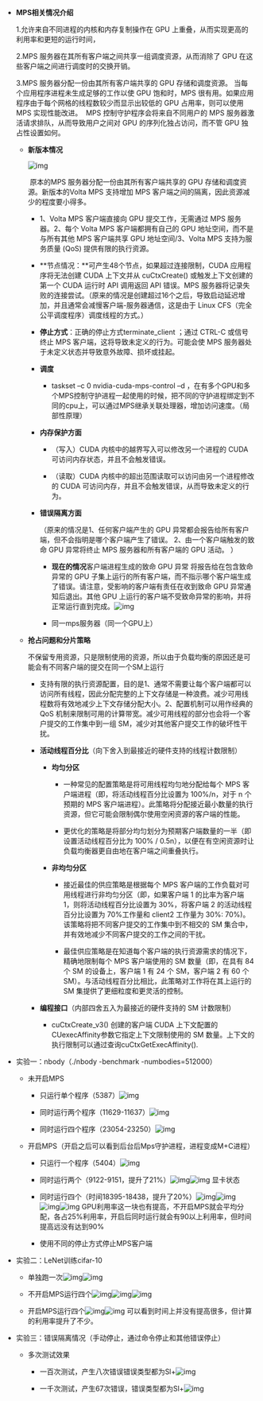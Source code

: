 - **MPS相关情况介绍**

  1.允许来自不同进程的内核和内存复制操作在 GPU 上重叠，从而实现更高的利用率和更短的运行时间，

  2.MPS 服务器在其所有客户端之间共享一组调度资源，从而消除了 GPU 在这些客户端之间进行调度时的交换开销。

  3.MPS 服务器分配一份由其所有客户端共享的 GPU 存储和调度资源。
  ​	当每个应用程序进程未生成足够的工作以使 GPU 饱和时，MPS 很有用。如果应用程序由于每个网格的线程数较少而显示出较低的 GPU 占用率，则可以使用 MPS 实现性能改进。
  ​	MPS 控制守护程序会将来自不同用户的 MPS 服务器激活请求排队，从而导致用户之间对 GPU 的序列化独占访问，而不管 GPU 独占性设置如何。

  - **新版本情况**

    ![img](https://api2.mubu.com/v3/document_image/30829030-3a13-45b9-b2c2-b288b3656982-15661181.jpg)

    ​	原本的MPS 服务器分配一份由其所有客户端共享的 GPU 存储和调度资源。新版本的Volta MPS 支持增加 MPS 客户端之间的隔离，因此资源减少的程度要小得多。

    - 1、Volta MPS 客户端直接向 GPU 提交工作，无需通过 MPS 服务器。2、每个 Volta MPS 客户端都拥有自己的 GPU 地址空间，而不是与所有其他 MPS 客户端共享 GPU 地址空间/3、Volta MPS 支持为服务质量 (QoS) 提供有限的执行资源。


    - **节点情况：**可产生48个节点，如果超过连接限制，CUDA 应用程序将无法创建 CUDA 上下文并从 cuCtxCreate() 或触发上下文创建的第一个 CUDA 运行时 API 调用返回 API 错误。MPS 服务器将记录失败的连接尝试。（原来的情况是创建超过16个之后，导致启动延迟增加，并且通常会减慢客户端-服务器通信，这是由于 Linux CFS（完全公平调度程序）调度线程的方式。）


    - **停止方式**：正确的停止方式terminate_client <server PID> <client PID>；通过 CTRL-C 或信号终止 MPS 客户端，这将导致未定义的行为。可能会使 MPS 服务器处于未定义状态并导致意外故障、损坏或挂起。


    - **调度**
      - taskset –c 0 nvidia-cuda-mps-control –d  ，在有多个GPU和多个MPS控制守护进程一起使用的时候，把不同的守护进程绑定到不同的cpu上，可以通过MPS继承关联处理器，增加访问速度。（局部性原理）


    - **内存保护方面**

      - （写入）CUDA 内核中的越界写入可以修改另一个进程的 CUDA 可访问内存状态，并且不会触发错误。


      - （读取）CUDA 内核中的超出范围读取可以访问由另一个进程修改的 CUDA 可访问内存，并且不会触发错误，从而导致未定义的行为。


    - **错误隔离方面**

      （原来的情况是1、任何客户端产生的 GPU 异常都会报告给所有客户端，但不会指明是哪个客户端产生了错误。
      2、由一个客户端触发的致命 GPU 异常将终止 MPS 服务器和所有客户端的 GPU 活动。
      ）

      - **现在的情况**客户端进程生成的致命 GPU 异常  将报告给在包含致命异常的 GPU 子集上运行的所有客户端，而不指示哪个客户端生成了错误。请注意，受影响的客户端有责任在收到致命 GPU 异常通知后退出。其他 GPU 上运行的客户端不受致命异常的影响，并将正常运行直到完成。![img](https://api2.mubu.com/v3/document_image/bbac1a72-a17a-429f-8943-94b0641a1f9e-15661181.jpg)


      - 同一mps服务器（同一个GPU上）


  - **抢占问题和分片策略**

    不保留专用资源，只是限制使用的资源，所以由于负载均衡的原因还是可能会有不同客户端的提交在同一个SM上运行

    - 支持有限的执行资源配置，目的是1、通常不需要让每个客户端都可以访问所有线程，因此分配完整的上下文存储是一种浪费。减少可用线程数将有效地减少上下文存储分配大小。2、配置机制可以用作经典的 QoS 机制来限制可用的计算带宽。减少可用线程的部分也会将一个客户提交的工作集中到一组 SM，减少对其他客户提交工作的破坏性干扰。


    - **活动线程百分比**（向下舍入到最接近的硬件支持的线程计数限制）

      - **均匀分区**

        - 一种常见的配置策略是将可用线程均匀地分配给每个 MPS 客户端进程（即，将活动线程百分比设置为 100%/n，对于 n 个预期的 MPS 客户端进程）。此策略将分配接近最小数量的执行资源，但它可能会限制偶尔使用空闲资源的客户端的性能。


        - 更优化的策略是将部分均匀划分为预期客户端数量的一半（即设置活动线程百分比为 100% / 0.5n），以便在有空闲资源时让负载均衡器更自由地在客户端之间重叠执行。


      - **非均匀分区**

        - 接近最佳的供应策略是根据每个 MPS 客户端的工作负载对可用线程进行非均匀分区（即，如果客户端 1 的比率为客户端 1，则将活动线程百分比设置为 30%，将客户端 2 的活动线程百分比设置为 70%工作量和 client2 工作量为 30%: 70%)。该策略将把不同客户提交的工作集中到不相交的 SM 集合中，并有效地减少不同客户提交的工作之间的干扰。


        - 最佳供应策略是在知道每个客户端的执行资源需求的情况下，精确地限制每个 MPS 客户端使用的 SM 数量（即，在具有 84 个 SM 的设备上，客户端 1 有 24 个 SM，客户端 2 有 60 个 SM）。与活动线程百分比相比，此策略对工作将在其上运行的 SM 集提供了更细粒度和更灵活的控制。


    - **编程接口**（内部四舍五入为最接近的硬件支持的 SM 计数限制）
      -  cuCtxCreate_v3() 创建的客户端 CUDA 上下文配置的CUexecAffinity参数它指定上下文限制使用的 SM 数量。上下文的执行限制可以通过查询cuCtxGetExecAffinity().


- 实验一：nbody（./nbody -benchmark -numbodies=512000）

  - 未开启MPS

    - 只运行单个程序（5387）![img](https://api2.mubu.com/v3/document_image/8792613b-5b7a-4d9e-840c-980d89abb741-15661181.jpg)


    - 同时运行两个程序（11629-11637）![img](https://api2.mubu.com/v3/document_image/8326f6fe-fe2c-42bc-84d9-01caff381475-15661181.jpg)


    - 同时运行四个程序（23054-23250）![img](https://api2.mubu.com/v3/document_image/bf705cfb-32c6-48ba-a9cf-4d893fd32fa3-15661181.jpg)


  - 开启MPS（开启之后可以看到后台后Mps守护进程，进程变成M+C进程）

    - 只运行一个程序（5404）![img](https://api2.mubu.com/v3/document_image/2d001819-fc11-4953-b3de-615762cb81a6-15661181.jpg)


    - 同时运行两个（9122-9151，提升了21%）![img](https://api2.mubu.com/v3/document_image/3444dac7-115c-4ffc-a91f-041bf8a08901-15661181.jpg)![img](https://api2.mubu.com/v3/document_image/ba0c64b3-8778-48f0-8a21-e1bfcaa5ae7b-15661181.jpg)
      显卡状态


    - 同时运行四个（时间18395-18438，提升了20%）![img](https://api2.mubu.com/v3/document_image/d957fafe-19c5-4631-9ce9-a667392bf386-15661181.jpg)![img](https://api2.mubu.com/v3/document_image/b63f39a7-9ab5-44eb-a01f-b011c1d04c0b-15661181.jpg)![img](https://api2.mubu.com/v3/document_image/020acdf7-ed46-44ad-adc8-94bffa5967dc-15661181.jpg)![img](https://api2.mubu.com/v3/document_image/aa193699-b6ba-4bd0-a2a2-9271b3407cd9-15661181.jpg)
      GPU利用率这一块也有提高，不开启MPS就会平均分配，各占25%利用率，开启后同时运行就会有90以上利用率，但时间提高远没有达到90%


    - 使用不同的停止方式停止MPS客户端


- 实验二：LeNet训练cifar-10

  - 单独跑一次![img](https://api2.mubu.com/v3/document_image/97b23d93-88fc-4247-89f1-6fcfb8d5c6dc-15661181.jpg)![img](https://api2.mubu.com/v3/document_image/0075db1e-fea6-499e-9835-2aebc5575ff8-15661181.jpg)


  - 不开启MPS运行四个![img](https://api2.mubu.com/v3/document_image/d8470649-a87c-4c5f-97dc-e09e46abba5a-15661181.jpg)![img](https://api2.mubu.com/v3/document_image/b98dc53e-bd29-49cc-a85e-3b6189ab99ee-15661181.jpg)![img](https://api2.mubu.com/v3/document_image/640546e3-c0fe-41b7-b174-075057a42ede-15661181.jpg)


  - 开启MPS运行四个![img](https://api2.mubu.com/v3/document_image/898bf424-2f37-4286-9ebd-ed0291ed6e49-15661181.jpg)![img](https://api2.mubu.com/v3/document_image/29cc2d5c-b314-446b-b483-56c60007b97a-15661181.jpg)
    可以看到时间上并没有提高很多，但计算的利用率提升了不少。

- 实验三：错误隔离情况（手动停止，通过命令停止和其他错误停止）

  - 多次测试效果

    - 一百次测试，产生八次错误错误类型都为Sl+![img](https://api2.mubu.com/v3/document_image/af9f5b76-568e-4725-b724-958f63c7bfe2-15661181.jpg)


    - 一千次测试，产生67次错误，错误类型都为Sl+![img](https://api2.mubu.com/v3/document_image/ce596015-1bf0-481b-bacd-7973969f72ae-15661181.jpg)





